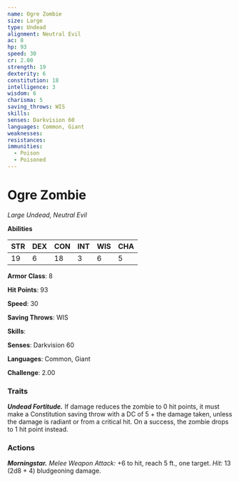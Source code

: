 ```yaml
---
name: Ogre Zombie
size: Large
type: Undead
alignment: Neutral Evil
ac: 8
hp: 93
speed: 30
cr: 2.00
strength: 19
dexterity: 6
constitution: 18
intelligence: 3
wisdom: 6
charisma: 5
saving_throws: WIS
skills: 
senses: Darkvision 60
languages: Common, Giant
weaknesses:
resistances:
immunities:
  - Poison
  - Poisoned
---
```


# Ogre Zombie

*Large Undead, Neutral Evil*

**Abilities**

| STR | DEX | CON | INT | WIS | CHA |
| --- | --- | --- | --- | --- | --- |
| 19 | 6 | 18 | 3 | 6 | 5 |

**Armor Class**: 8

**Hit Points**: 93

**Speed**: 30

**Saving Throws**: WIS

**Skills**: 

**Senses**: Darkvision 60

**Languages**: Common, Giant

**Challenge**: 2.00


### Traits
***Undead Fortitude.*** If damage reduces the zombie to 0 hit points, it must make a Constitution saving throw with a DC of 5 + the damage taken, unless the damage is radiant or from a critical hit. On a success, the zombie drops to 1 hit point instead.

### Actions
***Morningstar.*** *Melee Weapon Attack:* +6 to hit, reach 5 ft., one target. *Hit:* 13 (2d8 + 4) bludgeoning damage.
